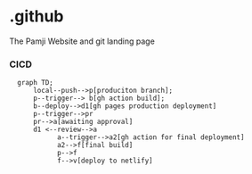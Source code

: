 # .github

The Pamji Website and git landing page

  
  

### CICD
```mermaid
  graph TD;
      local--push-->p[produciton branch];
      p--trigger--> b[gh action build];
      b--deploy-->d1[gh pages production deployment]
      p--trigger-->pr
      pr-->a[awaiting approval]
      d1 <--review-->a
			a--trigger-->a2[gh action for final deployment]
			a2-->f[final build]
			p-->f
			f-->v[deploy to netlify]